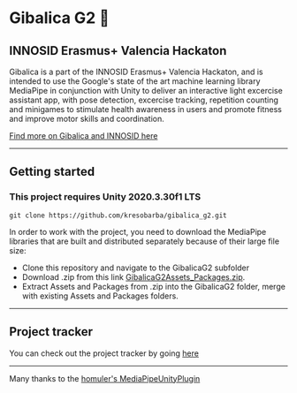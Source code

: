 # Gibalica G2 🤸
## INNOSID Erasmus+ Valencia Hackaton

Gibalica is a part of the INNOSID Erasmus+ Valencia Hackaton, and is intended to use the Google's state of the art machine learning library MediaPipe in conjunction with Unity to deliver an interactive light excercise assistant app, with pose detection, excercise tracking, repetition counting and minigames to stimulate health awareness in users and promote fitness and improve motor skills and coordination.

[Find more on Gibalica and INNOSID here](https://sociallab.fer.hr/innosid/valencia-2022-hackathon/case-studies/gibalica/)

------------------------------------------------
## Getting started
### This project requires Unity 2020.3.30f1 LTS

```
git clone https://github.com/kresobarba/gibalica_g2.git
```

In order to work with the project, you need to download the MediaPipe libraries that are built and distributed separately because of their large file size:

- Clone this repository and navigate to the GibalicaG2 subfolder
- Download .zip from this link [GibalicaG2Assets_Packages.zip](https://drive.google.com/file/d/1fWA2DUBxoXQvR8ZQQCGqmrlm0GveiHMN/view?usp=sharing).
- Extract Assets and Packages from .zip into the GibalicaG2 folder, merge with existing Assets and Packages folders.

------------------------------------------------

## Project tracker
You can check out the project tracker by going [here](https://github.com/users/kresobarba/projects/1/views/1)

------------------------------------------------

Many thanks to the [homuler's MediaPipeUnityPlugin](https://github.com/homuler/MediaPipeUnityPlugin)
